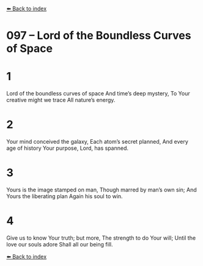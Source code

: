 [⬅️ Back to index](../README.md)

# 097 – Lord of the Boundless Curves of Space


# 1
Lord of the boundless curves of space
And time’s deep mystery,
To Your creative might we trace
All nature’s energy.

# 2
Your mind conceived the galaxy,
Each atom’s secret planned,
And every age of history
Your purpose, Lord, has spanned.

# 3
Yours is the image stamped on man,
Though marred by man’s own sin;
And Yours the liberating plan
Again his soul to win.

# 4
Give us to know Your truth; but more,
The strength to do Your will;
Until the love our souls adore
Shall all our being fill.

[⬅️ Back to index](../README.md)
